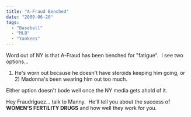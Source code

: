 ```yaml
---
title: "A-Fraud Benched"
date: "2009-06-20"
tags:
  - "Baseball"
  - "MLB"
  - "Yankees"
---
```


Word out of NY is that A-Fraud has been benched for "fatigue".  I see two options...

1) He's worn out because he doesn't have steroids keeping him going, or 2) Madonna's been wearing him out too much.

Either option doesn't bode well once the NY media gets ahold of it.

Hey Fraudriguez... talk to Manny.  He'll tell you about the success of **WOMEN'S FERTILITY DRUGS** and how well they work for you.

